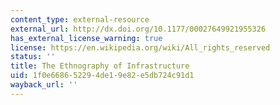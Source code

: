 ```yaml
---
content_type: external-resource
external_url: http://dx.doi.org/10.1177/00027649921955326
has_external_license_warning: true
license: https://en.wikipedia.org/wiki/All_rights_reserved
status: ''
title: The Ethnography of Infrastructure
uid: 1f0e6686-5229-4de1-9e82-e5db724c91d1
wayback_url: ''
---
```


